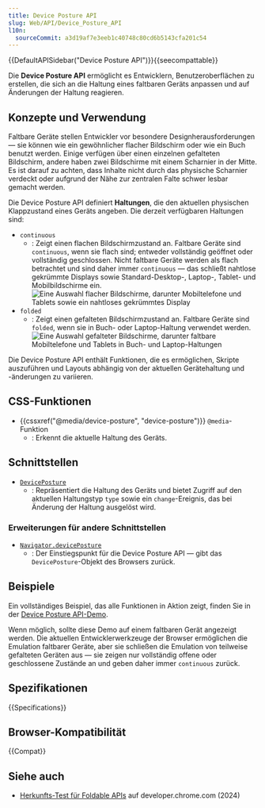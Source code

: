 ```yaml
---
title: Device Posture API
slug: Web/API/Device_Posture_API
l10n:
  sourceCommit: a3d19af7e3eeb1c40748c80cd6b5143cfa201c54
---
```


{{DefaultAPISidebar("Device Posture API")}}{{seecompattable}}

Die **Device Posture API** ermöglicht es Entwicklern, Benutzeroberflächen zu erstellen, die sich an die Haltung eines faltbaren Geräts anpassen und auf Änderungen der Haltung reagieren.

## Konzepte und Verwendung

Faltbare Geräte stellen Entwickler vor besondere Designherausforderungen — sie können wie ein gewöhnlicher flacher Bildschirm oder wie ein Buch benutzt werden. Einige verfügen über einen einzelnen gefalteten Bildschirm, andere haben zwei Bildschirme mit einem Scharnier in der Mitte. Es ist darauf zu achten, dass Inhalte nicht durch das physische Scharnier verdeckt oder aufgrund der Nähe zur zentralen Falte schwer lesbar gemacht werden.

Die Device Posture API definiert **Haltungen**, die den aktuellen physischen Klappzustand eines Geräts angeben. Die derzeit verfügbaren Haltungen sind:

- `continuous`
  - : Zeigt einen flachen Bildschirmzustand an. Faltbare Geräte sind `continuous`, wenn sie flach sind; entweder vollständig geöffnet oder vollständig geschlossen. Nicht faltbare Geräte werden als flach betrachtet und sind daher immer `continuous` — das schließt nahtlose gekrümmte Displays sowie Standard-Desktop-, Laptop-, Tablet- und Mobilbildschirme ein.
    ![Eine Auswahl flacher Bildschirme, darunter Mobiltelefone und Tablets sowie ein nahtloses gekrümmtes Display](continuous-screens.png)
- `folded`
  - : Zeigt einen gefalteten Bildschirmzustand an. Faltbare Geräte sind `folded`, wenn sie in Buch- oder Laptop-Haltung verwendet werden.
    ![Eine Auswahl gefalteter Bildschirme, darunter faltbare Mobiltelefone und Tablets in Buch- und Laptop-Haltungen](folded-screens.png)

Die Device Posture API enthält Funktionen, die es ermöglichen, Skripte auszuführen und Layouts abhängig von der aktuellen Gerätehaltung und -änderungen zu variieren.

## CSS-Funktionen

- {{cssxref("@media/device-posture", "device-posture")}} `@media`-Funktion
  - : Erkennt die aktuelle Haltung des Geräts.

## Schnittstellen

- [`DevicePosture`](/de/docs/Web/API/DevicePosture)
  - : Repräsentiert die Haltung des Geräts und bietet Zugriff auf den aktuellen Haltungstyp `type` sowie ein `change`-Ereignis, das bei Änderung der Haltung ausgelöst wird.

### Erweiterungen für andere Schnittstellen

- [`Navigator.devicePosture`](/de/docs/Web/API/Navigator/devicePosture)
  - : Der Einstiegspunkt für die Device Posture API — gibt das `DevicePosture`-Objekt des Browsers zurück.

## Beispiele

Ein vollständiges Beispiel, das alle Funktionen in Aktion zeigt, finden Sie in der [Device Posture API-Demo](https://mdn.github.io/dom-examples/device-posture-api/).

Wenn möglich, sollte diese Demo auf einem faltbaren Gerät angezeigt werden. Die aktuellen Entwicklerwerkzeuge der Browser ermöglichen die Emulation faltbarer Geräte, aber sie schließen die Emulation von teilweise gefalteten Geräten aus — sie zeigen nur vollständig offene oder geschlossene Zustände an und geben daher immer `continuous` zurück.

## Spezifikationen

{{Specifications}}

## Browser-Kompatibilität

{{Compat}}

## Siehe auch

- [Herkunfts-Test für Foldable APIs](https://developer.chrome.com/blog/foldable-apis-ot) auf developer.chrome.com (2024)
